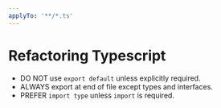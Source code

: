 ```yaml
---
applyTo: '**/*.ts'
---
```


# Refactoring Typescript

- DO NOT use `export default` unless explicitly required.
- ALWAYS export at end of file except types and interfaces.
- PREFER `import type` unless `import` is required.
